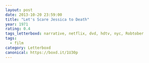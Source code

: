 ```yaml
---
layout: post 
date: 2013-10-20 23:59:00
title: "Let's Scare Jessica to Death"
year: 1971
rating: 0.4
tags_letterboxd: narrative, netflix, dvd, hdtv, nyc, Robtober
tags:
  - film
category: Letterboxd
canonical: https://boxd.it/1U30p
---
```

